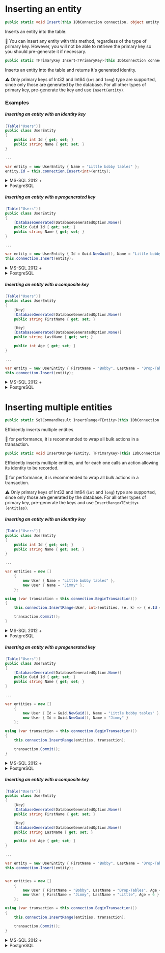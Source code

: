 # Inserting an entity

```csharp
public static void Insert(this IDbConnection connection, object entity, IDbTransaction transaction = null, Dialect dialect = null, int? commandTimeout = null)
```

Inserts an entity into the table.

:memo: You can insert any entity with this method, regardless of the type of primary key. However, you will not be able to retrieve the primary key so you should pre-generate it if necessary.

```csharp
public static TPrimaryKey Insert<TPrimaryKey>(this IDbConnection connection, object entity, IDbTransaction transaction = null, Dialect dialect = null, int? commandTimeout = null)
```

Inserts an entity into the table and returns it's generated identity.

:warning: Only primary keys of Int32 and Int64 (`int` and `long`) type are supported, since only those are generated by the database. For all other types of primary key, pre-generate the key and use `Insert(entity)`.

### Examples

##### Inserting an entity with an identity key
```csharp
[Table("Users")]
public class UserEntity
{
    public int Id { get; set; }
    public string Name { get; set; }
}

...

var entity = new UserEntity { Name = "Little bobby tables" };
entity.Id = this.connection.Insert<int>(entity);
```

<details>
<summary>MS-SQL 2012 +</summary>
```SQL
INSERT INTO [Users] ([Name])
VALUES (@Name);
SELECT CAST(SCOPE_IDENTITY() AS BIGINT) AS [id]
```
</details>
<details>
<summary>PostgreSQL</summary>
```SQL
INSERT INTO Users (Name)
VALUES (@Name);
SELECT LASTVAL() AS id
```
</details>

##### Inserting an entity with a pregenerated key

```csharp
[Table("Users")]
public class UserEntity
{
    [DatabaseGenerated(DatabaseGeneratedOption.None)]
    public Guid Id { get; set; }
    public string Name { get; set; }
}

...

var entity = new UserEntity { Id = Guid.NewGuid(), Name = "Little bobby tables" };
this.connection.Insert(entity);
```

<details>
<summary>MS-SQL 2012 +</summary>
```SQL
INSERT INTO [Users] ([Id], [Name])
VALUES (@Id, @Name);
```
</details>
<details>
<summary>PostgreSQL</summary>
```SQL
INSERT INTO Users (Id, Name)
VALUES (@Id, @Name);
```
</details>

##### Inserting an entity with a composite key

```csharp
[Table("Users")]
public class UserEntity
{
	[Key]
    [DatabaseGenerated(DatabaseGeneratedOption.None)]
	public string FirstName { get; set; }

	[Key]
    [DatabaseGenerated(DatabaseGeneratedOption.None)]
	public string LastName { get; set; }

	public int Age { get; set; }
}

...

var entity = new UserEntity { FirstName = "Bobby", LastName = "Drop-Tables", Age = 4 };
this.connection.Insert(entity);
```

<details>
<summary>MS-SQL 2012 +</summary>
```SQL
INSERT INTO [Users] ([FirstName], [LastName], [Age])
VALUES (@FirstName, @LastName, @Age);
```
</details>
<details>
<summary>PostgreSQL</summary>
```SQL
INSERT INTO Users (FirstName, LastName, Age)
VALUES (@FirstName, @LastName, @Age);
```
</details>

<a id="InsertRange"></a>
# Inserting multiple entities

```csharp
public static SqlCommandResult InsertRange<TEntity>(this IDbConnection connection, IEnumerable<TEntity> entities, IDbTransaction transaction = null, Dialect dialect = null, int? commandTimeout = null)
```

Efficiently inserts multiple entities.

:memo: for performance, it is recommended to wrap all bulk actions in a transaction.

```csharp
public static void InsertRange<TEntity, TPrimaryKey>(this IDbConnection connection, IEnumerable<TEntity> entities, Action<TEntity, TPrimaryKey> setPrimaryKey, IDbTransaction transaction = null, Dialect dialect = null, int? commandTimeout = null)
```

Efficiently inserts multiple entities, and for each one calls an action allowing its identity to be recorded.

:memo: for performance, it is recommended to wrap all bulk actions in a transaction.

:warning: Only primary keys of Int32 and Int64 (`int` and `long`) type are supported, since only those are generated by the database. For all other types of primary key, pre-generate the keys and use `InsertRange<TEntity>(entities)`.


##### Inserting an entity with an identity key
```csharp
[Table("Users")]
public class UserEntity
{
    public int Id { get; set; }
    public string Name { get; set; }
}

...

var entities = new []
    {
        new User { Name = "Little bobby tables" },
        new User { Name = "Jimmy" };
    };

using (var transaction = this.connection.BeginTransaction())
{
    this.connection.InsertRange<User, int>(entities, (e, k) => { e.Id = k; }, transaction);

    transaction.Commit();
}
```

<details>
<summary>MS-SQL 2012 +</summary>
```SQL
INSERT INTO [Users] ([Name])
VALUES (@Name);
SELECT CAST(SCOPE_IDENTITY() AS BIGINT) AS [id]
```
</details>
<details>
<summary>PostgreSQL</summary>
```SQL
INSERT INTO Users (Name)
VALUES (@Name);
SELECT LASTVAL() AS id
```
</details>

##### Inserting an entity with a pregenerated key

```csharp
[Table("Users")]
public class UserEntity
{
    [DatabaseGenerated(DatabaseGeneratedOption.None)]
    public Guid Id { get; set; }
    public string Name { get; set; }
}

...

var entities = new []
    {
        new User { Id = Guid.NewGuid(), Name = "Little bobby tables" },
        new User { Id = Guid.NewGuid(), Name = "Jimmy" }
    };

using (var transaction = this.connection.BeginTransaction())
{
    this.connection.InsertRange(entities, transaction);

    transaction.Commit();
}
```

<details>
<summary>MS-SQL 2012 +</summary>
```SQL
INSERT INTO [Users] ([Id], [Name])
VALUES (@Id, @Name);
```
</details>
<details>
<summary>PostgreSQL</summary>
```SQL
INSERT INTO Users (Id, Name)
VALUES (@Id, @Name);
```
</details>

##### Inserting an entity with a composite key

```csharp
[Table("Users")]
public class UserEntity
{
	[Key]
    [DatabaseGenerated(DatabaseGeneratedOption.None)]
	public string FirstName { get; set; }

	[Key]
    [DatabaseGenerated(DatabaseGeneratedOption.None)]
	public string LastName { get; set; }

	public int Age { get; set; }
}

...

var entity = new UserEntity { FirstName = "Bobby", LastName = "Drop-Tables", Age = 4 };
this.connection.Insert(entity);


var entities = new []
    {
        new User { FirstName = "Bobby", LastName = "Drop-Tables", Age = 4 },
        new User { FirstName = "Jimmy", LastName = "Little", Age = 6 }
    };

using (var transaction = this.connection.BeginTransaction())
{
    this.connection.InsertRange(entities, transaction);

    transaction.Commit();
}

```

<details>
<summary>MS-SQL 2012 +</summary>
```SQL
INSERT INTO [Users] ([FirstName], [LastName], [Age])
VALUES (@FirstName, @LastName, @Age);
```
</details>
<details>
<summary>PostgreSQL</summary>
```SQL
INSERT INTO Users (FirstName, LastName, Age)
VALUES (@FirstName, @LastName, @Age);
```
</details>